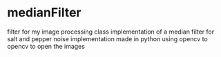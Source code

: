 # medianFilter
filter for my image processing class 
implementation of a median filter for salt and pepper noise 
implementation made in python using opencv to opencv to open the images
